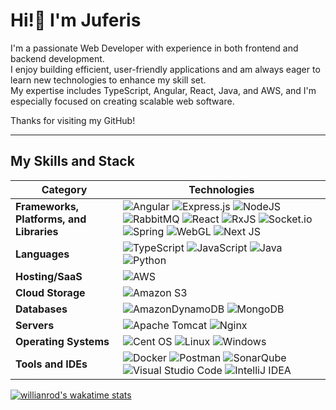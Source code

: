 # Hi!👋 I'm Juferis
I'm a passionate Web Developer with experience in both frontend and backend development.  
I enjoy building efficient, user-friendly applications and am always eager to learn new technologies to enhance my skill set.  
My expertise includes TypeScript, Angular, React, Java, and AWS, and I'm especially focused on creating scalable web software.

Thanks for visiting my GitHub!

---

## **My Skills and Stack**

| **Category** | **Technologies** |
|---|---|
| **Frameworks, Platforms, and Libraries** | ![Angular](https://img.shields.io/badge/angular-%23DD0031.svg?style=flat-square&logo=angular&logoColor=white) ![Express.js](https://img.shields.io/badge/express.js-%23404d59.svg?style=flat-square&logo=express&logoColor=%2361DAFB) ![NodeJS](https://img.shields.io/badge/node.js-6DA55F?style=flat-square&logo=node.js&logoColor=white) ![RabbitMQ](https://img.shields.io/badge/Rabbitmq-FF6600?style=flat-square&logo=rabbitmq&logoColor=white) ![React](https://img.shields.io/badge/react-%2320232a.svg?style=flat-square&logo=react&logoColor=%2361DAFB) ![RxJS](https://img.shields.io/badge/rxjs-%23B7178C.svg?style=flat-square&logo=reactivex&logoColor=white) ![Socket.io](https://img.shields.io/badge/Socket.io-black?style=flat-square&logo=socket.io&badgeColor=010101) ![Spring](https://img.shields.io/badge/spring-%236DB33F.svg?style=flat-square&logo=spring&logoColor=white) ![WebGL](https://img.shields.io/badge/WebGL-990000?logo=webgl&logoColor=white&style=flat-square) ![Next JS](https://img.shields.io/badge/Next-black?style=flat-square&logo=next.js&logoColor=white) |
| **Languages**                  | ![TypeScript](https://img.shields.io/badge/typescript-%23007ACC.svg?style=flat-square&logo=typescript&logoColor=white) ![JavaScript](https://img.shields.io/badge/javascript-%23323330.svg?style=flat-square&logo=javascript&logoColor=%23F7DF1E) ![Java](https://img.shields.io/badge/java-%23ED8B00.svg?style=flat-square&logo=openjdk&logoColor=white) ![Python](https://img.shields.io/badge/python-3670A0?style=flat-square&logo=python&logoColor=ffdd54) |
| **Hosting/SaaS**               | ![AWS](https://img.shields.io/badge/AWS-%23FF9900.svg?style=flat-square&logo=amazon-aws&logoColor=white)                                                                                                                                                                                                                                                                             |
| **Cloud Storage**              | ![Amazon S3](https://img.shields.io/badge/Amazon%20S3-FF9900?style=flat-square&logo=amazons3&logoColor=white)                                                                                                                                                                                                                                                                        |
| **Databases**                  | ![AmazonDynamoDB](https://img.shields.io/badge/Amazon%20DynamoDB-4053D6?style=flat-square&logo=Amazon%20DynamoDB&logoColor=white) ![MongoDB](https://img.shields.io/badge/MongoDB-%234ea94b.svg?style=flat-square&logo=mongodb&logoColor=white)                                                                                                                                |
| **Servers**                    | ![Apache Tomcat](https://img.shields.io/badge/apache%20tomcat-%23F8DC75.svg?style=flat-square&logo=apache-tomcat&logoColor=black) ![Nginx](https://img.shields.io/badge/nginx-%23009639.svg?style=flat-square&logo=nginx&logoColor=white)                                                                                                       |
| **Operating Systems**          | ![Cent OS](https://img.shields.io/badge/cent%20os-002260?style=flat-square&logo=centos&logoColor=F0F0F0) ![Linux](https://img.shields.io/badge/Linux-FCC624?style=flat-square&logo=linux&logoColor=black) ![Windows](https://img.shields.io/badge/Windows-0078D6?style=flat-square&logo=windows&logoColor=white)                             |
| **Tools and IDEs**             | ![Docker](https://img.shields.io/badge/docker-%230db7ed.svg?style=flat-square&logo=docker&logoColor=white) ![Postman](https://img.shields.io/badge/Postman-FF6C37?style=flat-square&logo=postman&logoColor=white) ![SonarQube](https://img.shields.io/badge/SonarQube-black?style=flat-square&logo=sonarqube&logoColor=4E9BCD) ![Visual Studio Code](https://img.shields.io/badge/Visual%20Studio%20Code-0078d7.svg?style=flat-square&logo=visual-studio-code&logoColor=white) ![IntelliJ IDEA](https://img.shields.io/badge/IntelliJIDEA-000000.svg?style=flat-square&logo=intellij-idea&logoColor=white) |


[![willianrod's wakatime stats](https://github-readme-stats.vercel.app/api/wakatime?username=Juferis)](https://wakatime.com/@Juferis)

<!--START_SECTION:waka-->
<!--END_SECTION:waka-->
